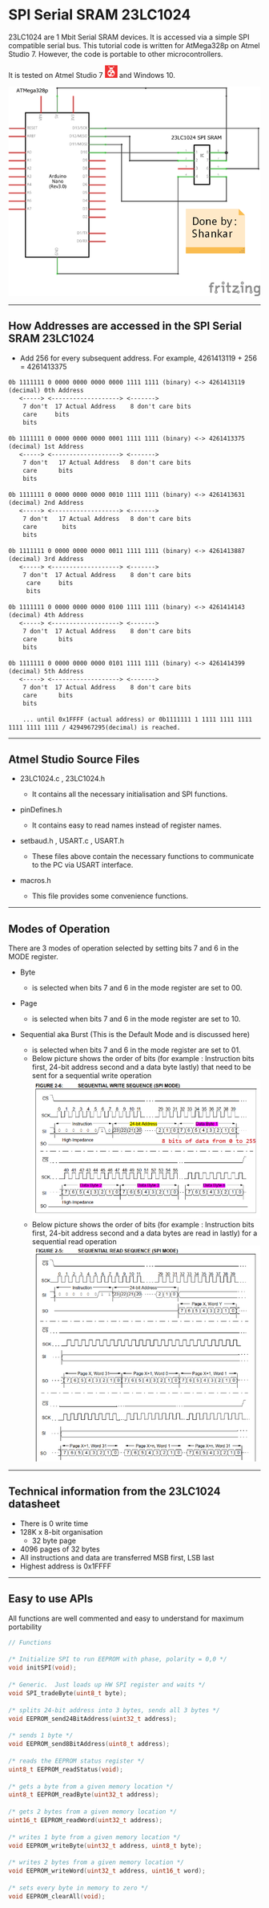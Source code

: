 # SPI Serial SRAM 23LC1024

23LC1024 are 1 Mbit Serial SRAM devices. It is accessed via a simple SPI compatible serial bus.
This tutorial code is written for AtMega328p on Atmel Studio 7. However, the code is portable to other microcontrollers. 

It is tested on Atmel Studio 7 <img src="images/atmel studio 7.png" alt="atmel studio 7" width="25" height = "25"/> and Windows 10.

![23LC1024 SPI SRAM Circuit diagram](https://github.com/shankar-shiv/SPI_Serial_SRAM_23LC1024/blob/master/images/23LC1024%20SRAM%20SPI_schem.png)

---

## How Addresses are accessed in the SPI Serial SRAM 23LC1024
+ Add 256 for every subsequent address. For example, 4261413119 + 256 = 4261413375

```
0b 1111111 0 0000 0000 0000 0000 1111 1111 (binary) <-> 4261413119 (decimal) 0th Address
   <-----> <-------------------> <------->
    7 don't  17 Actual Address    8 don't care bits
    care	 bits
    bits

0b 1111111 0 0000 0000 0000 0001 1111 1111 (binary) <-> 4261413375 (decimal) 1st Address
   <-----> <-------------------> <------->
    7 don't   17 Actual Address   8 don't care bits
    care	  bits
    bits

0b 1111111 0 0000 0000 0000 0010 1111 1111 (binary) <-> 4261413631 (decimal) 2nd Address
   <-----> <-------------------> <------->
    7 don't   17 Actual Address   8 don't care bits
    care       bits
    bits
	   
0b 1111111 0 0000 0000 0000 0011 1111 1111 (binary) <-> 4261413887 (decimal) 3rd Address
   <-----> <-------------------> <------->
    7 don't  17 Actual Address    8 don't care bits
     care     bits
     bits
	   
0b 1111111 0 0000 0000 0000 0100 1111 1111 (binary) <-> 4261414143 (decimal) 4th Address
   <-----> <-------------------> <------->
    7 don't  17 Actual Address    8 don't care bits
    care      bits
    bits
	
0b 1111111 0 0000 0000 0000 0101 1111 1111 (binary) <-> 4261414399 (decimal) 5th Address
   <-----> <-------------------> <------->
    7 don't  17 Actual Address    8 don't care bits
    care      bits
    bits
	
	... until 0x1FFFF (actual address) or 0b1111111 1 1111 1111 1111 1111 1111 1111 / ‭4294967295‬(decimal) is reached.
```
---

## Atmel Studio Source Files

+ 23LC1024.c , 23LC1024.h
	+ It contains all the necessary initialisation and SPI functions.

+ pinDefines.h
	+ It contains easy to read names instead of register names.
	
+ setbaud.h , USART.c , USART.h 
	+ These files above contain the necessary functions to communicate to the PC via USART interface. 

+ macros.h
	+ This file provides some convenience functions.

---

## Modes of Operation

There are 3 modes of operation selected by setting bits 7 and 6 in the MODE register.
+ Byte
	+ is selected when bits 7 and 6 in the mode register are set to 00.
	
+ Page
	+ is selected when bits 7 and 6 in the mode register are set to 10.
	
+ Sequential aka Burst (This is the Default Mode and is discussed here)
	+ is selected when bits 7 and 6 in the mode register are set to 01.
	+ Below picture shows the order of bits (for example : Instruction bits first, 24-bit address second and a data byte lastly) that need to be sent for a sequential write operation
	![Sequential Write Sequence (SPI Mode)](https://github.com/shankar-shiv/SPI_Serial_SRAM_23LC1024/blob/master/images/sequential%20write%20operation.PNG)
	+ Below picture shows the order of bits (for example : Instruction bits first, 24-bit address second and a data bytes are read in lastly) for a sequential read operation
	![Sequential Read Sequence (SPI Mode)](https://github.com/shankar-shiv/SPI_Serial_SRAM_23LC1024/blob/master/images/sequential%20read%20operation.PNG)
---

## Technical information from the 23LC1024 datasheet

+ There is 0 write time
+ 128K x 8-bit organisation
	+ 32 byte page
+ 4096 pages of 32 bytes
+ All instructions and data are transferred MSB first, LSB last
+ Highest address is 0x1FFFF

---

## Easy to use APIs

All functions are well commented and easy to understand for maximum portability

```c
// Functions

/* Initialize SPI to run EEPROM with phase, polarity = 0,0 */
void initSPI(void);

/* Generic.  Just loads up HW SPI register and waits */
void SPI_tradeByte(uint8_t byte);

/* splits 24-bit address into 3 bytes, sends all 3 bytes */
void EEPROM_send24BitAddress(uint32_t address);

/* sends 1 byte */
void EEPROM_send8BitAddress(uint8_t address);

/* reads the EEPROM status register */
uint8_t EEPROM_readStatus(void);

/* gets a byte from a given memory location */
uint8_t EEPROM_readByte(uint32_t address);

/* gets 2 bytes from a given memory location */
uint16_t EEPROM_readWord(uint32_t address);
									
/* writes 1 byte from a given memory location */		
void EEPROM_writeByte(uint32_t address, uint8_t byte);
														
/* writes 2 bytes from a given memory location */
void EEPROM_writeWord(uint32_t address, uint16_t word);

/* sets every byte in memory to zero */
void EEPROM_clearAll(void);

```